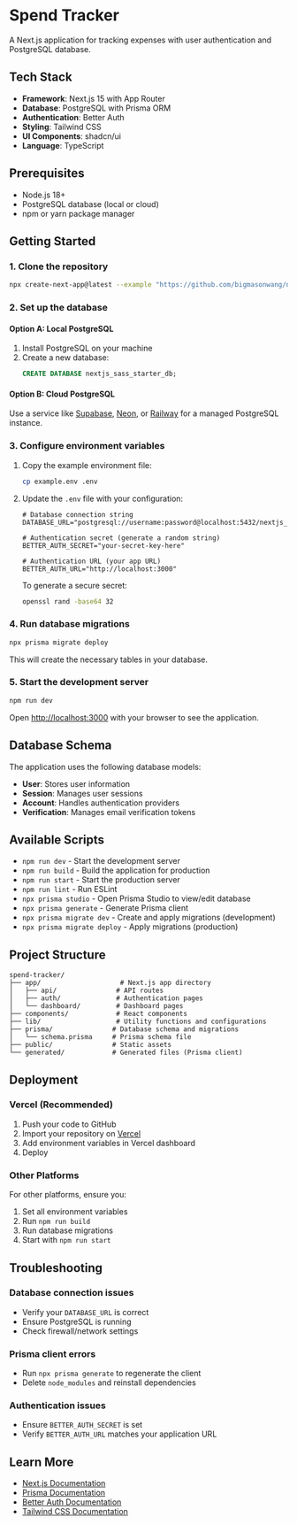 # Spend Tracker

A Next.js application for tracking expenses with user authentication and PostgreSQL database.

## Tech Stack

- **Framework**: Next.js 15 with App Router
- **Database**: PostgreSQL with Prisma ORM
- **Authentication**: Better Auth
- **Styling**: Tailwind CSS
- **UI Components**: shadcn/ui
- **Language**: TypeScript

## Prerequisites

- Node.js 18+
- PostgreSQL database (local or cloud)
- npm or yarn package manager

## Getting Started

### 1. Clone the repository

```bash
npx create-next-app@latest --example "https://github.com/bigmasonwang/nextjs-simple-starter" my-saas-app
```

### 2. Set up the database

#### Option A: Local PostgreSQL

1. Install PostgreSQL on your machine
2. Create a new database:
   ```sql
   CREATE DATABASE nextjs_sass_starter_db;
   ```

#### Option B: Cloud PostgreSQL

Use a service like [Supabase](https://supabase.com), [Neon](https://neon.tech), or [Railway](https://railway.app) for a managed PostgreSQL instance.

### 3. Configure environment variables

1. Copy the example environment file:

   ```bash
   cp example.env .env
   ```

2. Update the `.env` file with your configuration:

   ```env
   # Database connection string
   DATABASE_URL="postgresql://username:password@localhost:5432/nextjs_sass_starter_db"

   # Authentication secret (generate a random string)
   BETTER_AUTH_SECRET="your-secret-key-here"

   # Authentication URL (your app URL)
   BETTER_AUTH_URL="http://localhost:3000"
   ```

   To generate a secure secret:

   ```bash
   openssl rand -base64 32
   ```

### 4. Run database migrations

```bash
npx prisma migrate deploy
```

This will create the necessary tables in your database.

### 5. Start the development server

```bash
npm run dev
```

Open [http://localhost:3000](http://localhost:3000) with your browser to see the application.

## Database Schema

The application uses the following database models:

- **User**: Stores user information
- **Session**: Manages user sessions
- **Account**: Handles authentication providers
- **Verification**: Manages email verification tokens

## Available Scripts

- `npm run dev` - Start the development server
- `npm run build` - Build the application for production
- `npm run start` - Start the production server
- `npm run lint` - Run ESLint
- `npx prisma studio` - Open Prisma Studio to view/edit database
- `npx prisma generate` - Generate Prisma client
- `npx prisma migrate dev` - Create and apply migrations (development)
- `npx prisma migrate deploy` - Apply migrations (production)

## Project Structure

```
spend-tracker/
├── app/                    # Next.js app directory
│   ├── api/               # API routes
│   ├── auth/              # Authentication pages
│   └── dashboard/         # Dashboard pages
├── components/            # React components
├── lib/                   # Utility functions and configurations
├── prisma/               # Database schema and migrations
│   └── schema.prisma     # Prisma schema file
├── public/               # Static assets
└── generated/            # Generated files (Prisma client)
```

## Deployment

### Vercel (Recommended)

1. Push your code to GitHub
2. Import your repository on [Vercel](https://vercel.com)
3. Add environment variables in Vercel dashboard
4. Deploy

### Other Platforms

For other platforms, ensure you:

1. Set all environment variables
2. Run `npm run build`
3. Run database migrations
4. Start with `npm run start`

## Troubleshooting

### Database connection issues

- Verify your `DATABASE_URL` is correct
- Ensure PostgreSQL is running
- Check firewall/network settings

### Prisma client errors

- Run `npx prisma generate` to regenerate the client
- Delete `node_modules` and reinstall dependencies

### Authentication issues

- Ensure `BETTER_AUTH_SECRET` is set
- Verify `BETTER_AUTH_URL` matches your application URL

## Learn More

- [Next.js Documentation](https://nextjs.org/docs)
- [Prisma Documentation](https://www.prisma.io/docs)
- [Better Auth Documentation](https://better-auth.com)
- [Tailwind CSS Documentation](https://tailwindcss.com/docs)
